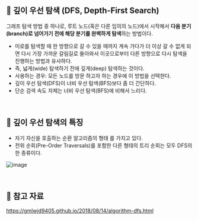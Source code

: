 ## 🔷 깊이 우선 탐색 (DFS, Depth-First Search)

그래프 탐색 방법 중 하나로, 루트 노드(혹은 다른 임의의 노드)에서 시작해서 **다음 분기(branch)로 넘어가기 전에 해당 분기를 완벽하게 탐색**하는 방법이다.

- 미로를 탐색할 때 한 방향으로 갈 수 있을 때까지 계속 가다가 더 이상 갈 수 없게 되면 다시 가장 가까운 갈림길로 돌아와서 이곳으로부터 다른 방향으로 다시 탐색을 진행하는 방법과 유사하다.
- 즉, 넓게(wide) 탐색하기 전에 깊게(deep) 탐색하는 것이다.
- 사용하는 경우: 모든 노드를 방문 하고자 하는 경우에 이 방법을 선택한다.
- 깊이 우선 탐색(DFS)이 너비 우선 탐색(BFS)보다 좀 더 간단하다.
- 단순 검색 속도 자체는 너비 우선 탐색(BFS)에 비해서 느리다.

<br>

## 🔷 깊이 우선 탐색의 특징

- 자기 자신을 호출하는 순환 알고리즘의 형태 를 가지고 있다.
- 전위 순회(Pre-Order Traversals)를 포함한 다른 형태의 트리 순회는 모두 DFS의 한 종류이다.

![image](https://github.com/05AM/problem-solving/assets/83827023/4e62b94a-5e9c-4e4f-b77b-6375d4fe6a65)

<br>

## 🔷 참고 자료
https://gmlwjd9405.github.io/2018/08/14/algorithm-dfs.html
